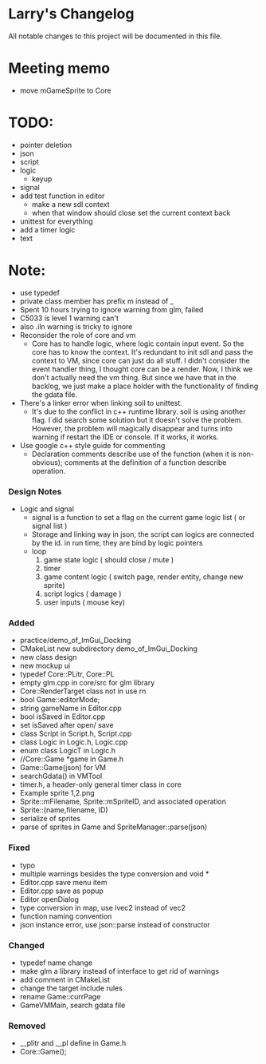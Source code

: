 # Larry's Changelog
All notable changes to this project will be documented in this file.
# Meeting memo
- move mGameSprite to Core
# TODO:
- pointer deletion
- json
- script
- logic
  - keyup
- signal
- add test function in editor
  - make a new sdl context
  - when that window should close set the current context back
- unittest for everything
- add a timer logic 
- text
# Note:
- use typedef
- private class member has prefix m instead of _
- Spent 10 hours trying to ignore warning from glm, failed
- C5033 is level 1 warning can't 
- also .iln warning is tricky to ignore
- Reconsider the role of core and vm
  - Core has to handle logic, where logic contain input event. So the core has to know the context. It's redundant to init sdl and pass the context to VM, since core can just do all stuff. I didn't consider the event handler thing, I thought core can be a render. Now, I think we don't actually need the vm thing. But since we have that in the backlog, we just make a place holder with the functionality of finding the gdata file.
- There's a linker error when linking soil to unittest.
  - It's due to the conflict in c++ runtime library. soil is using another flag. I did search some solution but it doesn't solve the problem. However, the problem will magically disappear and turns into warning if restart the IDE or console. If it works, it works. 
- Use google c++ style guide for commenting
  - Declaration comments describe use of the function (when it is non-obvious); comments at the definition of a function describe operation.


### Design Notes
- Logic and signal
  - signal is a function to set a flag on the current game logic list ( or signal list )
  - Storage and linking way in json, the script can logics are connected by the id. in run time, they are bind by logic pointers
  - loop
    1. game state logic ( should close / mute ) 
    2. timer
    3. game content logic ( switch page, render entity, change new sprite)
    4. script logics ( damage )
    5. user inputs ( mouse key)
  

### Added
- practice/demo_of_ImGui_Docking
- CMakeList new subdirectory demo_of_ImGui_Docking
- new class design
- new mockup ui
- typedef Core::PLitr, Core::PL
- empty glm.cpp in core/src for glm library
- Core::RenderTarget class not in use rn
- bool Game::editorMode;
- string gameName in Editor.cpp 
- bool isSaved in Editor.cpp
- set isSaved after open/ save
- class Script in Script.h, Script.cpp
- class Logic in Logic.h, Logic.cpp
- enum class LogicT in Logic.h 
- //Core::Game *game in Game.h
- Game::Game(json) for VM
- searchGdata() in VMTool
- timer.h, a header-only general timer class in core
- Example sprite 1,2.png
- Sprite::mFilename, Sprite::mSpriteID, and associated operation 
- Sprite::(name,filename, ID)
- serialize of sprites
- parse of sprites in Game and SpriteManager::parse(json)
### Fixed
- typo
- multiple warnings besides the type conversion and void *
- Editor.cpp save menu item
- Editor.cpp save as popup
- Editor openDialog
- type conversion in map, use ivec2 instead of vec2
- function naming convention 
- json instance error, use json::parse instead of constructor
### Changed
- typedef name change
- make glm a library instead of interface to get rid of warnings
- add comment in CMakeList
- change the target include rules
- rename Game::currPage
- GameVMMain, search gdata file


### Removed
- __plitr and __pl define in Game.h
- Core::Game();


